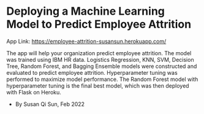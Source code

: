 # Deploying a Machine Learning Model to Predict Employee Attrition
            
App Link: https://employee-attrition-susansun.herokuapp.com/        

The app will help your organization predict employee attrition. The model was trained using IBM HR data. Logistics Regression, KNN, SVM, Decision Tree, Random Forest, and Bagging Ensemble models were constructed and evaluated to predict employee attrition. Hyperparameter tuning was performed to maximize model performance. The Random Forest model with hyperparameter tuning is the final best model, which was then deployed with Flask on Heroku. 

- By Susan Qi Sun, Feb 2022
